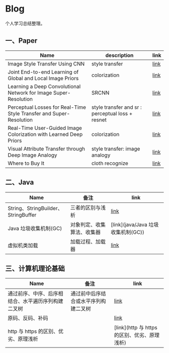 # Blog

个人学习总结整理。

## 一、Paper

| Name  | description | link |
|---|---|---|
| Image Style Transfer Using CNN | style transfer | [link](ImageStyleTransferUsingCNN) |
| Joint End-to-end Learning of Global and Local Image Priors | colorization | [link](JointEnd-to-endLearningofGlobalandLocalImagePriors) |
| Learning a Deep Convolutional Network for Image Super-Resolution | SRCNN | [link](/LearningaDeepConvolutionalNetworkforImageSuper-Resolution) |
| Perceptual Losses for Real-Time Style Transfer and Super-Resolution | style transfer and sr : perceptual loss + resnet | [link](/PerceptualLossesforReal-TimeStyleTransferandSuper-Resolution) |
| Real-Time User-Guided Image Colorization with Learned Deep Priors | colorization | [link](/Real-TimeUser-GuidedImageColorizationwithLearnedDeepPriors) |
| Visual Attribute Transfer through Deep Image Analogy | style transfer: image analogy | [link](/VisualAttributeTransferthroughDeepImageAnalogy) |
| Where to Buy It | cloth recognize | [link](/WheretoBuyIt) |

## 二、Java

| Name                                | 备注                       | link                                             |
| ----------------------------------- | -------------------------- | ------------------------------------------------ |
| String、StringBuilder、StringBuffer | 三者的区别与浅析           | [link](java/String、StringBuilder、StringBuffer) |
| Java 垃圾收集机制(GC)               | 对象判定、收集算法、收集器 | [link](java/Java 垃圾收集机制(GC))               |
| 虚拟机类加载                        | 加载过程、加载器           | [link](java/虚拟机类加载)                        |

## 三、计算机理论基础

| Name                                               | 备注                                 | link                                                         |
| -------------------------------------------------- | ------------------------------------ | ------------------------------------------------------------ |
| 通过前序、中序、后序相结合、水平遍历序列构建二叉树 | 通过前中后序结合或水平序列构建二叉树 | [link](cs/通过前序、中序、后序相结合、水平遍历序列构建二叉树) |
| 原码、反码、补码                                   |                                      | [link](cs/原码、反码、补码)                                  |
| http 与 https 的区别、优劣、原理浅析               |                                      | [link](http 与 https 的区别、优劣、原理浅析)                 |


